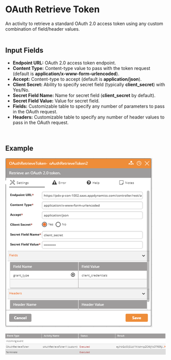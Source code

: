 <h1>OAuth Retrieve Token</h1>
An activity to retrieve a standard OAuth 2.0 access token using any custom combination of field/header values.
<br><br>
<h2>Input Fields</h2>
<ul>
  <li><b>Endpoint URL:</b> OAuth 2.0 access token endpoint.</li>
  <li><b>Content Type:</b> Content-type value to pass with the token request (default is <b>application/x-www-form-urlencoded</b>).</li>
  <li><b>Accept:</b> Content-type to accept (default is <b>application/json</b>).</li>
  <li><b>Client Secret:</b> Ability to specify secret field (typically <b>client_secret</b>) with Yes/No.</li>
  <li><b>Secret Field Name:</b> Name for secret field (<b>client_secret</b> by default).</li>
  <li><b>Secret Field Value:</b> Value for secret field.</li>
  <li><b>Fields:</b> Customizable table to specify any number of parameters to pass in the OAuth request.</li>
  <li><b>Headers:</b> Customizable table to specify any number of header values to pass in the OAuth request.</li>
</ul>
<br>
<h2>Example</h2>
<img src="https://raw.githubusercontent.com/Ayehu/custom-activities/master/OAuthRetrieveToken/screenshot_1.png">
<br><br>
<img src="https://raw.githubusercontent.com/Ayehu/custom-activities/master/OAuthRetrieveToken/screenshot_2.png">
